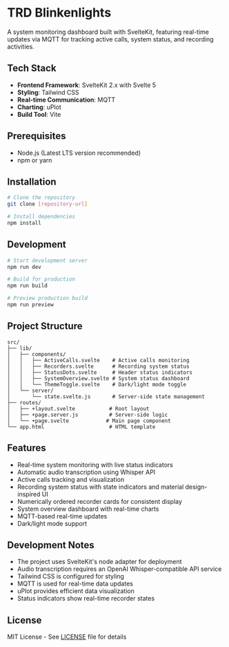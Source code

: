 # TRD Blinkenlights

A system monitoring dashboard built with SvelteKit, featuring real-time updates via MQTT for tracking active calls, system status, and recording activities.

## Tech Stack

- **Frontend Framework**: SvelteKit 2.x with Svelte 5
- **Styling**: Tailwind CSS
- **Real-time Communication**: MQTT
- **Charting**: uPlot
- **Build Tool**: Vite

## Prerequisites

- Node.js (Latest LTS version recommended)
- npm or yarn

## Installation

```bash
# Clone the repository
git clone [repository-url]

# Install dependencies
npm install
```

## Development

```bash
# Start development server
npm run dev

# Build for production
npm run build

# Preview production build
npm run preview
```

## Project Structure

```
src/
├── lib/
│   ├── components/
│   │   ├── ActiveCalls.svelte    # Active calls monitoring
│   │   ├── Recorders.svelte      # Recording system status
│   │   ├── StatusDots.svelte     # Header status indicators
│   │   ├── SystemOverview.svelte # System status dashboard
│   │   └── ThemeToggle.svelte    # Dark/light mode toggle
│   └── server/
│       └── state.svelte.js       # Server-side state management
├── routes/
│   ├── +layout.svelte           # Root layout
│   ├── +page.server.js          # Server-side logic
│   └── +page.svelte            # Main page component
└── app.html                     # HTML template
```

## Features

- Real-time system monitoring with live status indicators
- Automatic audio transcription using Whisper API
- Active calls tracking and visualization
- Recording system status with state indicators and material design-inspired UI
- Numerically ordered recorder cards for consistent display
- System overview dashboard with real-time charts
- MQTT-based real-time updates
- Dark/light mode support

## Development Notes

- The project uses SvelteKit's node adapter for deployment
- Audio transcription requires an OpenAI Whisper-compatible API service
- Tailwind CSS is configured for styling
- MQTT is used for real-time data updates
- uPlot provides efficient data visualization
- Status indicators show real-time recorder states

## License

MIT License - See [LICENSE](LICENSE) file for details
